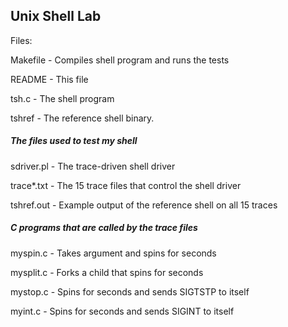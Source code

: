 ## Unix Shell Lab

Files:

Makefile	- Compiles shell program and runs the tests

README		- This file

tsh.c		  - The shell program

tshref		- The reference shell binary.


##### The files used to test my shell
sdriver.pl	- The trace-driven shell driver

trace*.txt	- The 15 trace files that control the shell driver

tshref.out 	- Example output of the reference shell on all 15 traces

##### C programs that are called by the trace files
myspin.c	   - Takes argument <n> and spins for <n> seconds
  
mysplit.c	   - Forks a child that spins for <n> seconds
  
mystop.c     - Spins for <n> seconds and sends SIGTSTP to itself
  
myint.c       - Spins for <n> seconds and sends SIGINT to itself

